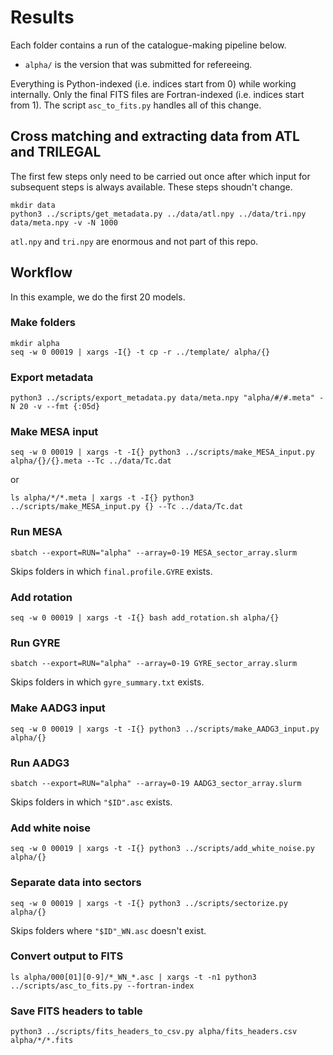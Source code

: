 # Results

Each folder contains a run of the catalogue-making pipeline below.

* ``alpha/`` is the version that was submitted for refereeing.

Everything is Python-indexed (i.e. indices start from 0) while working
internally.  Only the final FITS files are Fortran-indexed
(i.e. indices start from 1).  The script ``asc_to_fits.py`` handles all
of this change.

## Cross matching and extracting data from ATL and TRILEGAL

The first few steps only need to be carried out once after which input
for subsequent steps is always available.  These steps shoudn't
change.

    mkdir data
    python3 ../scripts/get_metadata.py ../data/atl.npy ../data/tri.npy data/meta.npy -v -N 1000

``atl.npy`` and ``tri.npy`` are enormous and not part of this repo.

## Workflow

In this example, we do the first 20 models.

### Make folders

    mkdir alpha
    seq -w 0 00019 | xargs -I{} -t cp -r ../template/ alpha/{}

### Export metadata

    python3 ../scripts/export_metadata.py data/meta.npy "alpha/#/#.meta" -N 20 -v --fmt {:05d}

### Make MESA input

    seq -w 0 00019 | xargs -t -I{} python3 ../scripts/make_MESA_input.py alpha/{}/{}.meta --Tc ../data/Tc.dat

or

    ls alpha/*/*.meta | xargs -t -I{} python3 ../scripts/make_MESA_input.py {} --Tc ../data/Tc.dat

### Run MESA

    sbatch --export=RUN="alpha" --array=0-19 MESA_sector_array.slurm

Skips folders in which ``final.profile.GYRE`` exists.

### Add rotation

    seq -w 0 00019 | xargs -t -I{} bash add_rotation.sh alpha/{}

### Run GYRE

    sbatch --export=RUN="alpha" --array=0-19 GYRE_sector_array.slurm

Skips folders in which ``gyre_summary.txt`` exists.

### Make AADG3 input

    seq -w 0 00019 | xargs -t -I{} python3 ../scripts/make_AADG3_input.py alpha/{}

### Run AADG3

    sbatch --export=RUN="alpha" --array=0-19 AADG3_sector_array.slurm

Skips folders in which ``"$ID".asc`` exists.

### Add white noise

    seq -w 0 00019 | xargs -t -I{} python3 ../scripts/add_white_noise.py alpha/{}

### Separate data into sectors

    seq -w 0 00019 | xargs -t -I{} python3 ../scripts/sectorize.py alpha/{}

Skips folders where ``"$ID"_WN.asc`` doesn't exist.

### Convert output to FITS

    ls alpha/000[01][0-9]/*_WN_*.asc | xargs -t -n1 python3 ../scripts/asc_to_fits.py --fortran-index

### Save FITS headers to table

    python3 ../scripts/fits_headers_to_csv.py alpha/fits_headers.csv alpha/*/*.fits